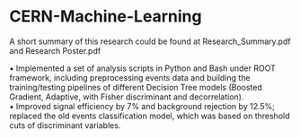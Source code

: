 # CERN-Machine-Learning

A short summary of this research could be found at Research_Summary.pdf and Research Poster.pdf

▪ Implemented a set of analysis scripts in Python and Bash under ROOT framework, including preprocessing events data
and building the training/testing pipelines of different Decision Tree models (Boosted Gradient, Adaptive, with Fisher
discriminant and decorrelation). <br />
▪ Improved signal efficiency by 7% and background rejection by 12.5%; replaced the old events classification model,
which was based on threshold cuts of discriminant variables.
